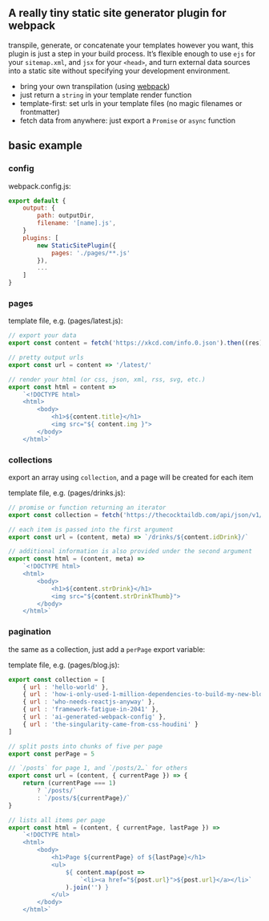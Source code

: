 
## A really tiny static site generator plugin for webpack

transpile, generate, or concatenate your templates however you want, this plugin is just a step in your build process. It’s flexible enough to use `ejs` for your `sitemap.xml`, and `jsx` for your `<head>`, and turn external data sources into a static site without specifying your development environment.

- bring your own transpilation (using [webpack](https://webpack.js.org/))
- just return a `string` in your template render function
- template-first: set urls in your template files (no magic filenames or frontmatter)
- fetch data from anywhere: just export a `Promise` or `async` function


## basic example

### config

webpack.config.js:

```js
export default {
	output: {
	    path: outputDir,
	    filename: '[name].js',
	}
    plugins: [
        new StaticSitePlugin({ 
            pages: './pages/**.js' 
        }),
        ...
    ]
}
```


### pages

template file, e.g. (pages/latest.js):

```js
// export your data
export const content = fetch('https://xkcd.com/info.0.json').then((res) => res.json())

// pretty output urls
export const url = content => '/latest/'

// render your html (or css, json, xml, rss, svg, etc.)
export const html = content => 
	`<!DOCTYPE html>
	<html>
		<body>
			<h1>${content.title}</h1>
			<img src="${ content.img }">
		</body>
	</html>`
```

### collections

export an array using `collection`, and a page will be created for each item

template file, e.g. (pages/drinks.js):

```js
// promise or function returning an iterator
export const collection = fetch('https://thecocktaildb.com/api/json/v1/1/filter.php?i=Mango').then((res) => res.json())

// each item is passed into the first argument
export const url = (content, meta) => `/drinks/${content.idDrink}/`

// additional information is also provided under the second argument
export const html = (content, meta) => 
	`<!DOCTYPE html>
	<html>
		<body>
			<h1>${content.strDrink}</h1>
			<img src="${content.strDrinkThumb}">
		</body>
	</html>`

```

### pagination

the same as a collection, just add a `perPage` export variable:

template file, e.g. (pages/blog.js):

```js
export const collection = [
	{ url : 'hello-world' },
	{ url : 'how-i-only-used-1-million-dependencies-to-build-my-new-blog' },
	{ url : 'who-needs-reactjs-anyway' },
	{ url : 'framework-fatigue-in-2041' },
	{ url : 'ai-generated-webpack-config' },
	{ url : 'the-singularity-came-from-css-houdini' }
]

// split posts into chunks of five per page
export const perPage = 5 

// `/posts` for page 1, and `/posts/2…` for others
export const url = (content, { currentPage }) => {
	return (currentPage === 1)
    	? `/posts/`
        : `/posts/${currentPage}/`
}

// lists all items per page
export const html = (content, { currentPage, lastPage }) => 
	`<!DOCTYPE html>
	<html>
		<body>
			<h1>Page ${currentPage} of ${lastPage}</h1>
			<ul>
				${ content.map(post => 
					`<li><a href="${post.url}">${post.url}</a></li>`
				).join('') }
			</ul>
		</body>
	</html>`
```

